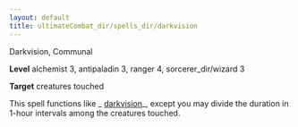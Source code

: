 ```yaml
---
layout: default
title: ultimateCombat_dir/spells_dir/darkvision
---
```

Darkvision, Communal

**Level** alchemist 3, antipaladin 3, ranger 4, sorcerer_dir/wizard 3

**Target** creatures touched

This spell functions like _ [darkvision](../../spells_dir/darkvision#_darkvision)_, except you may divide the duration in 1-hour intervals among the creatures touched.

